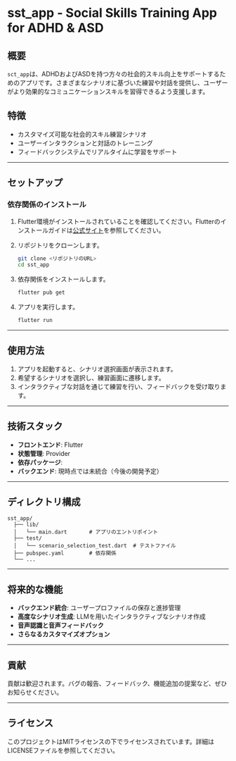 # sst_app - Social Skills Training App for ADHD & ASD

## 概要

`sсt_app`は、ADHDおよびASDを持つ方々の社会的スキル向上をサポートするためのアプリです。さまざまなシナリオに基づいた練習や対話を提供し、ユーザーがより効果的なコミュニケーションスキルを習得できるよう支援します。

## 特徴

- カスタマイズ可能な社会的スキル練習シナリオ
- ユーザーインタラクションと対話のトレーニング
- フィードバックシステムでリアルタイムに学習をサポート

---

## セットアップ

### 依存関係のインストール

1. Flutter環境がインストールされていることを確認してください。Flutterのインストールガイドは[公式サイト](https://flutter.dev/docs/get-started/install)を参照してください。
2. リポジトリをクローンします。

   ```bash
   git clone <リポジトリのURL>
   cd sst_app
   ```

3. 依存関係をインストールします。

   ```bash
   flutter pub get
   ```

4. アプリを実行します。

   ```bash
   flutter run
   ```

---

## 使用方法

1. アプリを起動すると、シナリオ選択画面が表示されます。
2. 希望するシナリオを選択し、練習画面に遷移します。
3. インタラクティブな対話を通じて練習を行い、フィードバックを受け取ります。

---

## 技術スタック

- **フロントエンド**: Flutter
- **状態管理**: Provider
- **依存パッケージ**:
- **バックエンド**: 現時点では未統合（今後の開発予定）

---

## ディレクトリ構成

```plain
sst_app/
  ├── lib/
  │   └── main.dart       # アプリのエントリポイント
  ├── test/
  │   └── scenario_selection_test.dart  # テストファイル
  ├── pubspec.yaml        # 依存関係
  └── ...
```

---

## 将来的な機能

- **バックエンド統合**: ユーザープロファイルの保存と進捗管理
- **高度なシナリオ生成**: LLMを用いたインタラクティブなシナリオ作成
- **音声認識と音声フィードバック**
- **さらなるカスタマイズオプション**

---

## 貢献

貢献は歓迎されます。バグの報告、フィードバック、機能追加の提案など、ぜひお知らせください。

---

## ライセンス

このプロジェクトはMITライセンスの下でライセンスされています。詳細はLICENSEファイルを参照してください。
